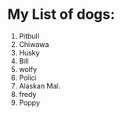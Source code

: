 # My List of dogs:
1. Pitbull
2. Chiwawa
3. Husky
4. Bill
5. wolfy
6. Polici
7. Alaskan Mal.
8. fredy
9. Poppy